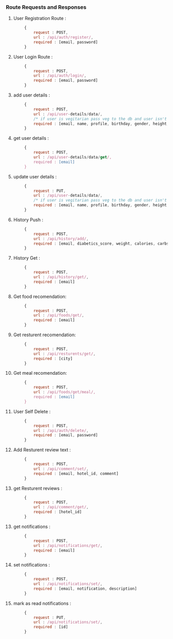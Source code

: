 ### Route Requests and Responses

1. User Registration Route : 
```javascript
        {
            request : POST,
            url : /api/auth/register/,
            required : [email, password]
        }
```
2. User Login Route : 
```javascript
        {
            request : POST,
            url : /api/auth/login/,
            required : [email, password]
        }
```
3. add user details : 
```javascript
        {
            request : POST,
            url : /api/user-details/data/,
            /* if user is vegitarian pass veg to the db and user isn't vegitarian pass non-veg to the db */
            required : [email, name, profile, birthday, gender, height, weight, diabetics_score, veg_status]
        }
```
4. get user details :
```javascript
        {
            request : POST,
            url : /api/user-details/data/get/,
            required : [email]
        }
```
5. update user details :
```javascript
        {
            request : PUT,
            url : /api/user-details/data/,
            /* if user is vegitarian pass veg to the db and user isn't vegitarian pass non-veg to the db */
            required : [email, name, profile, birthday, gender, height, weight, diabetics_score, veg_status]
        }
```
6. History Push :
```javascript
        {
            request : POST,
            url : /api/history/add/,
            required : [email, diabetics_score, weight, calories, carbs, fat, proteins]
        }
```
7. History Get :
```javascript
        {
            request : POST,
            url : /api/history/get/,
            required : [email]
        }
```
8. Get food recomendation:
```javascript
        {
            request : POST,
            url : /api/foods/get/,
            required : [email]
        }
```

9. Get resturent recomendation:
```javascript
        {
            request : POST,
            url : /api/resturents/get/,
            required : [city]
        }
```

10. Get meal recomendation:
```javascript
        {
            request : POST,
            url : /api/foods/get/meal/,
            required : [email]
        }
```
11. User Self Delete : 
```javascript
        {
            request : POST,
            url : /api/auth/delete/,
            required : [email, password]
        }
```
12. Add Resturent review text : 
```javascript
        {
            request : POST,
            url : /api/comment/set/,
            required : [email, hotel_id, comment]
        }
```
13. get Resturent reviews : 
```javascript
        {
            request : POST,
            url : /api/comment/get/,
            required : [hotel_id]
        }
```
13. get notifications : 
```javascript
        {
            request : POST,
            url : /api/notifications/get/,
            required : [email]
        }
```
14. set notifications : 
```javascript
        {
            request : POST,
            url : /api/notifications/set/,
            required : [email, notification, description]
        }
```
15. mark as read notifications : 
```javascript
        {
            request : PUT,
            url : /api/notifications/set/,
            required : [id]
        }
```